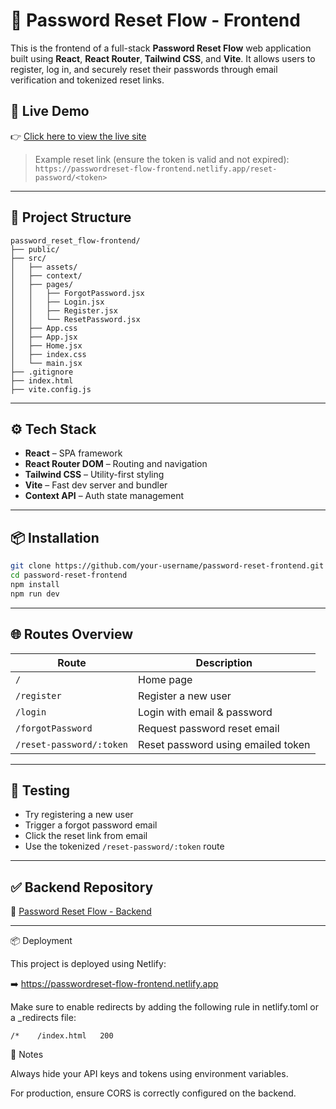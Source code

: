 # 🔐 Password Reset Flow - Frontend

This is the frontend of a full-stack **Password Reset Flow** web application built using **React**, **React Router**, **Tailwind CSS**, and **Vite**. It allows users to register, log in, and securely reset their passwords through email verification and tokenized reset links.

## 🚀 Live Demo

👉 [Click here to view the live site](https://passwordreset-flow-frontend.netlify.app/)

> Example reset link (ensure the token is valid and not expired):
> `https://passwordreset-flow-frontend.netlify.app/reset-password/<token>`

---

## 📁 Project Structure

```
password_reset_flow-frontend/
├── public/
├── src/
│   ├── assets/
│   ├── context/
│   ├── pages/
│   │   ├── ForgotPassword.jsx
│   │   ├── Login.jsx
│   │   ├── Register.jsx
│   │   └── ResetPassword.jsx
│   ├── App.css
│   ├── App.jsx
│   ├── Home.jsx
│   ├── index.css
│   └── main.jsx
├── .gitignore
├── index.html
├── vite.config.js
```

---

## ⚙️ Tech Stack

* **React** – SPA framework
* **React Router DOM** – Routing and navigation
* **Tailwind CSS** – Utility-first styling
* **Vite** – Fast dev server and bundler
* **Context API** – Auth state management

---

## 📦 Installation

```bash
git clone https://github.com/your-username/password-reset-frontend.git
cd password-reset-frontend
npm install
npm run dev
```

---

## 🌐 Routes Overview

| Route                    | Description                        |
| ------------------------ | ---------------------------------- |
| `/`                      | Home page                          |
| `/register`              | Register a new user                |
| `/login`                 | Login with email & password        |
| `/forgotPassword`        | Request password reset email       |
| `/reset-password/:token` | Reset password using emailed token |

---


## 🥪 Testing

* Try registering a new user
* Trigger a forgot password email
* Click the reset link from email
* Use the tokenized `/reset-password/:token` route

---

## ✅ Backend Repository

🔗 [Password Reset Flow - Backend](https://github.com/your-username/password-reset-backend)

---
📦 Deployment

This project is deployed using Netlify:

➡️ https://passwordreset-flow-frontend.netlify.app

Make sure to enable redirects by adding the following rule in netlify.toml or a _redirects file:

`/*    /index.html   200`

📌 Notes

Always hide your API keys and tokens using environment variables.

For production, ensure CORS is correctly configured on the backend.




